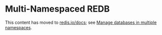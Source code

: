 # Multi-Namespaced REDB

This content has moved to [redis.io/docs](https://redis.io/docs/latest/); see [Manage databases in multiple namespaces](https://redis.io/docs/latest/operate/kubernetes/re-clusters/multi-namespace/).